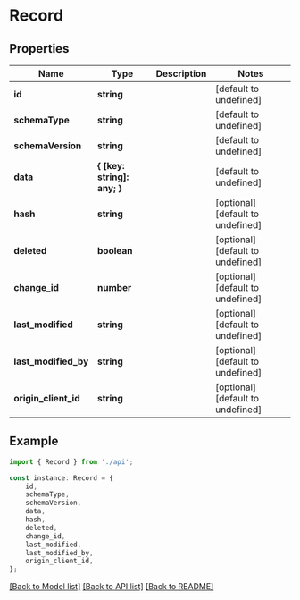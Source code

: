 # Record


## Properties

Name | Type | Description | Notes
------------ | ------------- | ------------- | -------------
**id** | **string** |  | [default to undefined]
**schemaType** | **string** |  | [default to undefined]
**schemaVersion** | **string** |  | [default to undefined]
**data** | **{ [key: string]: any; }** |  | [default to undefined]
**hash** | **string** |  | [optional] [default to undefined]
**deleted** | **boolean** |  | [optional] [default to undefined]
**change_id** | **number** |  | [optional] [default to undefined]
**last_modified** | **string** |  | [optional] [default to undefined]
**last_modified_by** | **string** |  | [optional] [default to undefined]
**origin_client_id** | **string** |  | [optional] [default to undefined]

## Example

```typescript
import { Record } from './api';

const instance: Record = {
    id,
    schemaType,
    schemaVersion,
    data,
    hash,
    deleted,
    change_id,
    last_modified,
    last_modified_by,
    origin_client_id,
};
```

[[Back to Model list]](../README.md#documentation-for-models) [[Back to API list]](../README.md#documentation-for-api-endpoints) [[Back to README]](../README.md)
